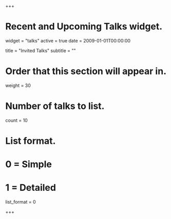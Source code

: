 +++
# Recent and Upcoming Talks widget.
widget = "talks"
active = true
date = 2009-01-01T00:00:00

title = "Invited Talks"
subtitle = ""

# Order that this section will appear in.
weight = 30

# Number of talks to list.
count = 10

# List format.
#   0 = Simple
#   1 = Detailed
list_format = 0

+++

